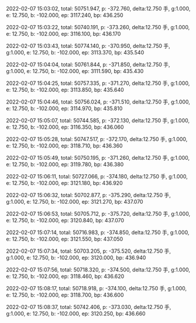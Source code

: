 2022-02-07 15:03:02, total: 50751.947, p: -372.760, delta:12.750 手, g:1.000, e: 12.750, b: -102.000, ep: 3117.240, bp: 436.250

2022-02-07 15:03:22, total: 50740.191, p: -373.260, delta:12.750 手, g:1.000, e: 12.750, b: -102.000, ep: 3116.100, bp: 436.170

2022-02-07 15:03:43, total: 50774.140, p: -370.950, delta:12.750 手, g:1.000, e: 12.750, b: -102.000, ep: 3113.370, bp: 435.540

2022-02-07 15:04:04, total: 50761.844, p: -371.850, delta:12.750 手, g:1.000, e: 12.750, b: -102.000, ep: 3111.590, bp: 435.430

2022-02-07 15:04:25, total: 50757.335, p: -371.270, delta:12.750 手, g:1.000, e: 12.750, b: -102.000, ep: 3113.850, bp: 435.640

2022-02-07 15:04:46, total: 50756.024, p: -371.510, delta:12.750 手, g:1.000, e: 12.750, b: -102.000, ep: 3114.970, bp: 435.810

2022-02-07 15:05:07, total: 50744.585, p: -372.130, delta:12.750 手, g:1.000, e: 12.750, b: -102.000, ep: 3116.350, bp: 436.060

2022-02-07 15:05:28, total: 50747.517, p: -372.170, delta:12.750 手, g:1.000, e: 12.750, b: -102.000, ep: 3118.710, bp: 436.360

2022-02-07 15:05:49, total: 50750.195, p: -371.260, delta:12.750 手, g:1.000, e: 12.750, b: -102.000, ep: 3119.780, bp: 436.380

2022-02-07 15:06:11, total: 50727.066, p: -374.180, delta:12.750 手, g:1.000, e: 12.750, b: -102.000, ep: 3121.180, bp: 436.920

2022-02-07 15:06:32, total: 50702.877, p: -375.290, delta:12.750 手, g:1.000, e: 12.750, b: -102.000, ep: 3121.270, bp: 437.070

2022-02-07 15:06:53, total: 50705.712, p: -375.720, delta:12.750 手, g:1.000, e: 12.750, b: -102.000, ep: 3120.840, bp: 437.070

2022-02-07 15:07:14, total: 50716.983, p: -374.850, delta:12.750 手, g:1.000, e: 12.750, b: -102.000, ep: 3121.550, bp: 437.050

2022-02-07 15:07:34, total: 50703.205, p: -375.520, delta:12.750 手, g:1.000, e: 12.750, b: -102.000, ep: 3120.000, bp: 436.940

2022-02-07 15:07:56, total: 50718.320, p: -374.500, delta:12.750 手, g:1.000, e: 12.750, b: -102.000, ep: 3118.460, bp: 436.620

2022-02-07 15:08:17, total: 50718.918, p: -374.100, delta:12.750 手, g:1.000, e: 12.750, b: -102.000, ep: 3118.700, bp: 436.600

2022-02-07 15:08:37, total: 50742.406, p: -373.030, delta:12.750 手, g:1.000, e: 12.750, b: -102.000, ep: 3120.250, bp: 436.660